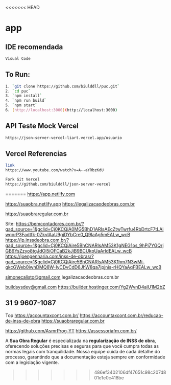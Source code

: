 <<<<<<< HEAD
# app

## IDE recomendada

```sh
Visual Code
```

## To Run:

```sh
1. `git clone https://github.com/biulddll/puc.git`
2. `cd puc`
3. `npm install`
4. `npm run build`
5. `npm start`
6. [http://localhost:3000](http://localhost:3000)

```

## API Teste Mock Vercel

```sh
https://json-server-vercel-liart.vercel.app/usuario
```

## Vercel Referencias

```sh
link
https://www.youtube.com/watch?v=A--aYRbzKdU

Fork Git Vercel
https://github.com/biulddll/json-server-vercel

```
=======
https://app.netlify.com


https://suaobra.netlify.app
https://legalizacaodeobras.com.br

https://suaobraregular.com.br

Site:
https://bemcontadores.com.br/?gad_source=1&gclid=Cj0KCQiA0MG5BhD1ARIsAEcZtwTwrfu4RbDrtcF7tLAiwqorP3Fadtfk-0ZkvlAaU9gjDYbCre0_Q9IaAg5mEALw_wcB
https://lp.inssdeobra.com.br/?gad_source=1&gclid=Cj0KCQiAire5BhCNARIsAM53K1gNEG1os_9hPj7YGQrjGB6YsZzyo8tgJdOl5iOFCaB2kJiB9BCUkpUaArldEALw_wcB
https://joengenharia.com/inss-de-obras/?gad_source=1&gclid=Cj0KCQiAire5BhCNARIsAM53K1hm7N3wMi-gkcGWeb0iwhDMQ8W-IyCDvCdD6JhW8qa7jpjnis-rHQYaAqFBEALw_wcB

simonecalisto@gmail.com
legalizacaodeobras.com.br

buildsysdev@gmail.com
https://builder.hostinger.com/Yg2WvnD4alU1M2bZ

31 9 9607-1087
----------------
Top
https://accountaxcont.com.br/
https://accountaxcont.com.br/reducao-de-inss-de-obra
https://suaobraregular.com.br

https://github.com/AsmrProg-YT
https://assessoriafm.com.br/

<p>A <strong>Sua Obra Regular</strong> é especializada na <strong>regularização de INSS de obra</strong>, oferecendo soluções precisas e seguras para que você cumpra todas as normas legais com tranquilidade. Nossa equipe cuida de cada detalhe do processo, garantindo que a documentação esteja sempre em conformidade com a legislação vigente.</p>


>>>>>>> 486ef3402106df47651c98c207d801e1e0c418be
